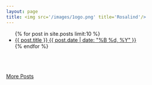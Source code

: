 ```yaml
---
layout: page
title: <img src='/images/1ogo.png' title='Rosalind'/>
---
```

<ul class="post-list"> <!--<ul>无序列表,并调用一个post-list的css样式。-->
{% for post in site.posts limit:10 %} 
  <li> <!--列表标签 -->
  	<article> <!--<article> 标签规定独立的自包含内容。 -->
  		<a href="{{ site.url }}{{ post.url }}"> <!--<a href="">创建超链接</a> -->
  			{{ post.title }} 
  			<span class="entry-date">
  				<time datetime="{{ post.date | date_to_xmlschema }}">
  					{{ post.date | date: "%B %d, %Y" }}
  				</time>
  			</span>
  		</a>
  	</article>
  </li>
{% endfor %}
</ul>
<br/>
<br/>
<br/>
<a markdown="0" href="/post/" class="btn">
    More Posts
</a>